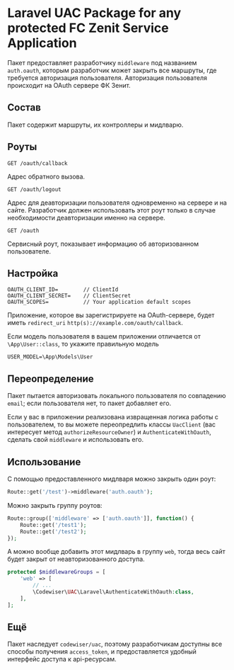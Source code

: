 # Laravel UAC Package for any protected FC Zenit Service Application

Пакет предоставляет разработчику `middleware` под названием `auth.oauth`, которым разработчик может закрыть все маршруты, где требуется авторизация пользователя.
Авторизация пользователя происходит на OAuth сервере ФК Зенит.

## Состав

Пакет содержит маршруты, их контроллеры и мидлварю.

## Роуты

`GET /oauth/callback`

Адрес обратного вызова.

`GET /oauth/logout`

Адрес для деавторизации пользователя одновременно на сервере и на сайте. 
Разработчик должен использовать этот роут только в случае необходимости деавторизации именно на сервере.

`GET /oauth`

Сервисный роут, показывает информацию об авторизованном пользователе.

## Настройка

```dotenv
OAUTH_CLIENT_ID=        // ClientId
OAUTH_CLIENT_SECRET=    // ClientSecret
OAUTH_SCOPES=           // Your application default scopes
```

Приложение, которое вы зарегистрируете на OAuth-сервере, будет иметь `redirect_uri`
`http(s)://example.com/oauth/callback`.

Если модель пользователя в вашем приложении отличается от `\App\User::class`, 
то укажите правильную модель

```dotenv
USER_MODEL=\App\Models\User
```

## Переопределение

Пакет пытается авторизовать локального пользователя по совпадению `email`;
если пользователя нет, то пакет добавляет его.

Если у вас в приложении реализована извращенная логика работы с пользователем,
то вы можете переопредлить классы `UacClient` (вас интересует метод `authorizeResourceOwner`) и `AuthenticateWithOauth`,
сделать свой `middleware` и использовать его.


## Использование

С помощью предоставленного мидлваря можно закрыть один роут:

```php
Route::get('/test')->middleware('auth.oauth');
```

Можно закрыть группу роутов:
```php
Route::group(['middleware' => ['auth.oauth']], function() {
    Route::get('/test1');
    Route::get('/test2');
});
```

А можно вообще добавить этот мидлварь в группу `web`, тогда весь сайт будет закрыт от неавторизованного доступа. 

```php
protected $middlewareGroups = [
    'web' => [
        // ...
        \Codewiser\UAC\Laravel\AuthenticateWithOauth:class,
    ],
];
```

## Ещё

Пакет наследует `codewiser/uac`, поэтому разработчикам доступны все способы получения `access_token`, и предоставляется удобный интерфейс доступа к api-ресурсам.
